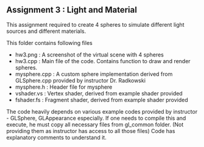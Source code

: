 ## Assignment 3 : Light and Material

This assignment required to create 4 spheres to simulate different light sources and different materials.

This folder contains following files
 - hw3.png : A screenshot of the virtual scene with 4 spheres
 - hw3.cpp : Main file of the code. Contains function to draw and render spheres.
 - mysphere.cpp : A custom sphere implementation derived from GLSphere.cpp provided by instructor Dr. Radkowski
 - mysphere.h : Header file for mysphere
 - vshader.vs : Vertex shader, derived from example shader provided
 - fshader.fs : Fragment shader, derived from example shader provided

The code heavily depends on various example codes provided by instructor - GLSphere, GLAppearance especially. If one needs to compile this and execute, he must copy all necessary files from gl_common folder. (Not providing them as instructor has access to all those files) Code has explanatory comments to understand it.
